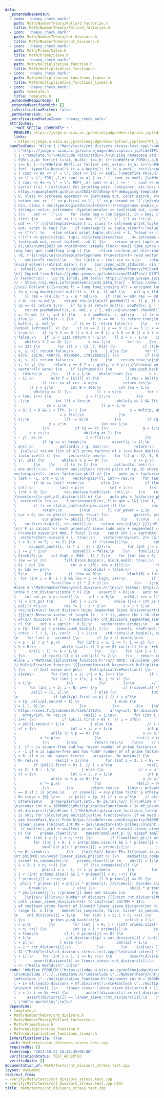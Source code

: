 ```yaml
---
data:
  _extendedDependsOn:
  - icon: ':heavy_check_mark:'
    path: Math/NumberTheory/Pollard_factorize.h
    title: Math/NumberTheory/Pollard_factorize.h
  - icon: ':heavy_check_mark:'
    path: Math/NumberTheory/cnt_divisors.h
    title: Math/NumberTheory/cnt_divisors.h
  - icon: ':heavy_check_mark:'
    path: Math/Prime/Sieve.h
    title: Math/Prime/Sieve.h
  - icon: ':heavy_check_mark:'
    path: Math/multiplicative_function.h
    title: Math/multiplicative_function.h
  - icon: ':heavy_check_mark:'
    path: Math/multiplicative_functions_linear.h
    title: Math/multiplicative_functions_linear.h
  - icon: ':heavy_check_mark:'
    path: template.h
    title: template.h
  _extendedRequiredBy: []
  _extendedVerifiedWith: []
  _isVerificationFailed: false
  _pathExtension: cpp
  _verificationStatusIcon: ':heavy_check_mark:'
  attributes:
    '*NOT_SPECIAL_COMMENTS*': ''
    PROBLEM: https://judge.u-aizu.ac.jp/onlinejudge/description.jsp?id=ITP1_1_A
    links:
    - https://judge.u-aizu.ac.jp/onlinejudge/description.jsp?id=ITP1_1_A
  bundledCode: "#line 1 \"Math/tests/cnt_divisors_stress.test.cpp\"\n#define PROBLEM\
    \ \"https://judge.u-aizu.ac.jp/onlinejudge/description.jsp?id=ITP1_1_A\"\n\n#line\
    \ 1 \"template.h\"\n#include <bits/stdc++.h>\nusing namespace std;\n\n#define\
    \ FOR(i,a,b) for(int i=(a),_b=(b); i<=_b; i++)\n#define FORD(i,a,b) for(int i=(a),_b=(b);\
    \ i>=_b; i--)\n#define REP(i,a) for(int i=0,_a=(a); i<_a; i++)\n#define EACH(it,a)\
    \ for(__typeof(a.begin()) it = a.begin(); it != a.end(); ++it)\n\n#define DEBUG(x)\
    \ { cout << #x << \" = \"; cout << (x) << endl; }\n#define PR(a,n) { cout << #a\
    \ << \" = \"; FOR(_,1,n) cout << a[_] << ' '; cout << endl; }\n#define PR0(a,n)\
    \ { cout << #a << \" = \"; REP(_,n) cout << a[_] << ' '; cout << endl; }\n\n#define\
    \ sqr(x) ((x) * (x))\n\n// For printing pair, container, etc.\n// Copied from\
    \ https://quangloc99.github.io/2021/07/30/my-CP-debugging-template.html\ntemplate<class\
    \ U, class V> ostream& operator << (ostream& out, const pair<U, V>& p) {\n   \
    \ return out << '(' << p.first << \", \" << p.second << ')';\n}\n\ntemplate<class\
    \ Con, class = decltype(begin(declval<Con>()))>\ntypename enable_if<!is_same<Con,\
    \ string>::value, ostream&>::type\noperator << (ostream& out, const Con& con)\
    \ {\n    out << '{';\n    for (auto beg = con.begin(), it = beg; it != con.end();\
    \ it++) {\n        out << (it == beg ? \"\" : \", \") << *it;\n    }\n    return\
    \ out << '}';\n}\ntemplate<size_t i, class T> ostream& print_tuple_utils(ostream&\
    \ out, const T& tup) {\n    if constexpr(i == tuple_size<T>::value) return out\
    \ << \")\"; \n    else return print_tuple_utils<i + 1, T>(out << (i ? \", \" :\
    \ \"(\") << get<i>(tup), tup); \n}\ntemplate<class ...U> ostream& operator <<\
    \ (ostream& out, const tuple<U...>& t) {\n    return print_tuple_utils<0, tuple<U...>>(out,\
    \ t);\n}\n\nmt19937_64 rng(chrono::steady_clock::now().time_since_epoch().count());\n\
    long long get_rand(long long r) {\n    return uniform_int_distribution<long long>\
    \ (0, r-1)(rng);\n}\n\ntemplate<typename T>\nvector<T> read_vector(int n) {\n\
    \    vector<T> res(n);\n    for (int& x : res) cin >> x;\n    return res;\n}\n\
    \nvoid solve();\n\nint main() {\n    ios::sync_with_stdio(0); cin.tie(0);\n  \
    \  solve();\n    return 0;\n}\n#line 1 \"Math/NumberTheory/Pollard_factorize.h\"\
    \n// Copied from https://judge.yosupo.jp/submission/61447\n// O(N^0.25)\n//\n\
    // Tested:\n// - (up to 10^18; 200 tests) https://judge.yosupo.jp/problem/factorize\n\
    // - https://oj.vnoi.info/problem/icpc21_beta_l\n// - https://www.spoj.com/problems/FACT0/\n\
    //\n// Pollard {{{\nusing ll = long long;\nusing ull = unsigned long long;\nusing\
    \ ld = long double;\nll mult(ll x, ll y, ll md) {\n    ull q = (ld)x * y / md;\n\
    \    ll res = ((ull)x * y - q * md);\n    if (res >= md) res -= md;\n    if (res\
    \ < 0) res += md;\n    return res;\n}\n\nll powMod(ll x, ll p, ll md) {\n    if\
    \ (p == 0) return 1;\n    if (p & 1) return mult(x, powMod(x, p - 1, md), md);\n\
    \    return powMod(mult(x, x, md), p / 2, md);\n}\n\nbool checkMillerRabin(ll\
    \ x, ll md, ll s, int k) {\n    x = powMod(x, s, md);\n    if (x == 1) return\
    \ true;\n    while(k--) {\n        if (x == md - 1) return true;\n        x =\
    \ mult(x, x, md);\n        if (x == 1) return false;\n    }\n    return false;\n\
    }\nbool isPrime(ll x) {\n    if (x == 2 || x == 3 || x == 5 || x == 7) return\
    \ true;\n    if (x % 2 == 0 || x % 3 == 0 || x % 5 == 0 || x % 7 == 0) return\
    \ false;\n    if (x < 121) return x > 1;\n    ll s = x - 1;\n    int k = 0;\n\
    \    while(s % 2 == 0) {\n        s >>= 1;\n        k++;\n    }\n    if (x < 1LL\
    \ << 32) {\n        for (ll z : {2, 7, 61}) {\n            if (!checkMillerRabin(z,\
    \ x, s, k)) return false;\n        }\n    } else {\n        for (ll z : {2, 325,\
    \ 9375, 28178, 450775, 9780504, 1795265022}) {\n            if (!checkMillerRabin(z,\
    \ x, s, k)) return false;\n        }\n    }\n    return true;\n}\n\nll gcd(ll\
    \ x, ll y) {\n    return y == 0 ? x : gcd(y, x % y);\n}\n\nvoid pollard(ll x,\
    \ vector<ll> &ans) {\n    if (isPrime(x)) {\n        ans.push_back(x);\n     \
    \   return;\n    }\n    ll c = 1;\n    while(true) {\n        c = 1 + get_rand(x\
    \ - 1);\n        auto f = [&](ll y) {\n            ll res = mult(y, y, x) + c;\n\
    \            if (res >= x) res -= x;\n            return res;\n        };\n  \
    \      ll y = 2;\n        int B = 100;\n        int len = 1;\n        ll g = 1;\n\
    \        while(g == 1) {\n            ll z = y;\n            for (int i = 0; i\
    \ < len; i++) {\n                z = f(z);\n            }\n            ll zs =\
    \ -1;\n            int lft = len;\n            while(g == 1 && lft > 0) {\n  \
    \              zs = z;\n                ll p = 1;\n                for (int i\
    \ = 0; i < B && i < lft; i++) {\n                    p = mult(p, abs(z - y), x);\n\
    \                    z = f(z);\n                }\n                g = gcd(p,\
    \ x);\n                lft -= B;\n            }\n            if (g == 1) {\n \
    \               y = z;\n                len <<= 1;\n                continue;\n\
    \            }\n            if (g == x) {\n                g = 1;\n          \
    \      z = zs;\n                while(g == 1) {\n                    g = gcd(abs(z\
    \ - y), x);\n                    z = f(z);\n                }\n            }\n\
    \            if (g == x) break;\n            assert(g != 1);\n            pollard(g,\
    \ ans);\n            pollard(x / g, ans);\n            return;\n        }\n  \
    \  }\n}\n// return list of all prime factors of x (can have duplicates)\nvector<ll>\
    \ factorize(ll x) {\n    vector<ll> ans;\n    for (ll p : {2, 3, 5, 7, 11, 13,\
    \ 17, 19}) {\n        while(x % p == 0) {\n            x /= p;\n            ans.push_back(p);\n\
    \        }\n    }\n    if (x != 1) {\n        pollard(x, ans);\n    }\n    sort(ans.begin(),\
    \ ans.end());\n    return ans;\n}\n// return pairs of (p, k) where x = product(p^k)\n\
    vector<pair<ll, int>> factorize_pk(ll x) {\n    auto ps = factorize(x);\n    ll\
    \ last = -1, cnt = 0;\n    vector<pair<ll, int>> res;\n    for (auto p : ps) {\n\
    \        if (p == last) ++cnt;\n        else {\n            if (last > 0) res.emplace_back(last,\
    \ cnt);\n            last = p;\n            cnt = 1;\n        }\n    }\n    if\
    \ (cnt > 0) {\n        res.emplace_back(last, cnt);\n    }\n    return res;\n\
    }\nvector<ll> get_all_divisors(ll n) {\n    auto pks = factorize_pk(n);\n\n  \
    \  vector<ll> res;\n    function<void(int, ll)> gen = [&] (int i, ll prod) {\n\
    \        if (i == static_cast<int>(pks.size())) {\n            res.push_back(prod);\n\
    \            return;\n        }\n\n        ll cur_power = 1;\n        for (int\
    \ cur = 0; cur <= pks[i].second; ++cur) {\n            gen(i+1, prod * cur_power);\n\
    \            cur_power *= pks[i].first;\n        }\n    };\n\n    gen(0, 1LL);\n\
    \    sort(res.begin(), res.end());\n    return res;\n}\n// }}}\n#line 1 \"Math/Prime/Sieve.h\"\
    \n// F is called for each prime\n// Sieve (odd only + segmented) {{{\ntemplate<typename\
    \ F>\nvoid sieve(int MAX, F func) {\n\n    const int S = sqrt(MAX + 0.5);\n  \
    \  vector<char> sieve(S + 1, true);\n    vector<array<int, 2>> cp;\n    for (int\
    \ i = 3; i <= S; i += 2) {\n        if (!sieve[i])\n            continue;\n  \
    \      cp.push_back({i, (i * i - 1) / 2});\n        for (int j = i * i; j <= S;\
    \ j += 2 * i)\n            sieve[j] = false;\n    }\n    func(2);\n    vector<char>\
    \ block(S);\n    int high = (MAX - 1) / 2;\n    for (int low = 0; low <= high;\
    \ low += S) {\n        fill(block.begin(), block.end(), true);\n        for (auto\
    \ &i : cp) {\n            int p = i[0], idx = i[1];\n            for (; idx <\
    \ S; idx += p)\n                block[idx] = false;\n            i[1] = idx -\
    \ S;\n        }\n        if (low == 0)\n            block[0] = false;\n      \
    \  for (int i = 0; i < S && low + i <= high; i++)\n            if (block[i]) {\n\
    \                func((low + i) * 2 + 1);\n            }\n    };\n}\n// }}}\n\
    #line 3 \"Math/NumberTheory/cnt_divisors.h\"\n\n// Tested: https://www.spoj.com/problems/NUMDIV/\n\
    int64_t cnt_divisors(int64_t n) {\n    assert(n > 0);\n    auto ps = factorize(n);\n\
    \    int cnt_ps = ps.size();\n    int i = 0;\n    int64_t res = 1;\n    while\
    \ (i < cnt_ps) {\n        int j = i;\n        while (j+1 < cnt_ps && ps[j+1] ==\
    \ ps[j]) ++j;\n        res *= j - i + 2;\n        i = j + 1;\n    }\n    return\
    \ res;\n}\n\n// Count divisors Using Segmented Sieve O(sieve(sqrt(R)) + (R-L)*log)\
    \ {{{\n// Returns vector of length (r - l + 1), where the i-th element is number\
    \ of\n// divisors of i - l\nvector<int> cnt_divisors_segmented_sieve(int l, int\
    \ r) {\n    int s = sqrt(r + 0.5);\n    vector<int> primes;\n    auto newPrime\
    \ = [&] (int p) { primes.push_back(p); };\n    sieve(s, newPrime);\n\n    vector<int>\
    \ cnt(r - l + 1, 1), cur(r - l + 1);\n    std::iota(cur.begin(), cur.end(), l);\n\
    \n    for (int p : primes) {\n        if (p > r) break;\n\n        int u = (l\
    \ + p - 1) / p * p;\n        for (int i = u; i <= r; i += p) {\n            int\
    \ k = 0;\n            while (cur[i-l] % p == 0) cur[i-l] /= p, ++k;\n\n      \
    \      cnt[i - l] *= k + 1;\n        }\n    }\n    for (int i = l; i <= r; ++i)\
    \ {\n        if (cur[i-l] > 1) cnt[i-l] *= 2;\n    }\n    return cnt;\n}\n// }}}\n\
    #line 1 \"Math/multiplicative_function.h\"\n// NOTE: calculate upto N-1\n//\n\
    // Multiplicative function {{{\ntemplate<int N>\nstruct MultiplicativeFunction\
    \ {\n    // Init sieve and pk\n    MultiplicativeFunction() {\n        // Init\
    \ sieve\n        for (int i = 2; i*i < N; i++) {\n            if (!sieve[i]) {\n\
    \                for (int j = i*i; j < N; j += i) {\n                    sieve[j]\
    \ = i;\n                }\n            }\n        }\n\n        // Init pk\n  \
    \      for (int i = 2; i < N; i++) {\n            if (!sieve[i]) {\n         \
    \       pk[i] = {i, 1};\n            } else {\n                int p = sieve[i];\n\
    \n                if (pk[i/p].first == p) { // i = p^k\n                    pk[i]\
    \ = {p, pk[i/p].second + 1};\n                } else {\n                    pk[i]\
    \ = {-1, 0};\n                }\n            }\n        }\n    }\n\n    // Tested:\
    \ https://cses.fi/problemset/task/1713\n    array<int, N> divisors() {\n     \
    \   array<int, N> res;\n        res[1] = 1;\n\n        for (int i = 2; i < N;\
    \ i++) {\n            if (pk[i].first > 0) {  // i = p^k\n                res[i]\
    \ = pk[i].second + 1;\n            } else {\n                // i = u * v, gcd(u,\
    \ v) = 1\n                int u = i, v = 1;\n                int p = sieve[i];\n\
    \                while (u % p == 0) {\n                    u /= p;\n         \
    \           v *= p;\n                }\n                res[i] = res[u] * res[v];\n\
    \            }\n        }\n\n        return res;\n    }\n\n    // mobius(n) =\
    \ 1  if n is square-free and has *even* number of prime factors\n    // mobius(n)\
    \ = -1 if n is square-free and has *odd* number of of prime factors\n    // mobius(n)\
    \ = 0  if n is not square-free\n    array<int, N> mobius() {\n        array<int,\
    \ N> res;\n        res[1] = 1;\n\n        for (int i = 2; i < N; ++i) {\n    \
    \        if (pk[i].first > 0) {  // i = p^k\n                res[i] = (pk[i].second\
    \ >= 2) ? 0 : -1;\n            } else {\n                // i = u * v, gcd(u,\
    \ v) = 1\n                int u = i, v = 1;\n                int p = sieve[i];\n\
    \                while (u % p == 0) {\n                    u /= p;\n         \
    \           v *= p;\n                }\n                res[i] = res[u] * res[v];\n\
    \            }\n        }\n        return res;\n    }\n\n// private:\n    // sieve[i]\
    \ == 0 if i is prime,\n    // sieve[i] = any prime factor p otherwise\n    array<int,\
    \ N> sieve = {0};\n\n    // pk[i] = {p, k} if i == p^k\n    // pk[i] = {-1, 0}\
    \ otherwise\n    array<pair<int,int>, N> pk;\n};\n// }}}\n#line 6 \"Math/tests/cnt_divisors_stress.test.cpp\"\
    \n\nconst int N = 1000000;\nMultiplicativeFunction<N + 1> mf;\nauto divisors =\
    \ mf.divisors();\n\n#line 1 \"Math/multiplicative_functions_linear.h\"\n// This\
    \ is only for calculating multiplicative functions\n// If we need a fast sieve,\
    \ see SieveFast.h\n// From https://codeforces.com/blog/entry/54090\nnamespace\
    \ linear_sieve {\nconst int MN = 2e7;\nvector<int> primes;\n\nint smallest_p[MN];\
    \  // smallest_p[n] = smallest prime factor of n\nvoid linear_sieve_smallest_prime_factor(int\
    \ n) {\n    primes.clear();\n    memset(smallest_p, 0, sizeof smallest_p);\n\n\
    \    for (int i = 2; i < n; ++i) {\n        if (!smallest_p[i]) primes.push_back(i);\n\
    \        for (int j = 0; j < int(primes.size()) && i * primes[j] < n; ++j) {\n\
    \            smallest_p[i * primes[j]] = primes[j];\n            if (i % primes[j]\
    \ == 0) break;\n        }\n    }\n}\n\n// Euler Phi {{{\nbool is_composite[MN];\n\
    int phi[MN];\n\nvoid linear_sieve_phi(int n) {\n    memset(is_composite, false,\
    \ sizeof is_composite);\n    primes.clear();\n \n    phi[1] = 1;\n    for (int\
    \ i = 2; i < n; ++i) {\n        if (!is_composite[i]) {\n            primes.push_back(i);\n\
    \            phi[i] = i - 1; // i is prime\n        }\n        for (int j = 0;\
    \ j < (int) primes.size() && i * primes[j] < n; ++j) {\n            is_composite[i\
    \ * primes[j]] = true;\n            if (i % primes[j] == 0) {\n              \
    \  phi[i * primes[j]] = phi[i] * primes[j]; //primes[j] divides i\n          \
    \      break;\n            } else {\n                phi[i * primes[j]] = phi[i]\
    \ * phi[primes[j]]; //primes[j] does not divide i\n            }\n        }\n\
    \    }\n}\n// }}}\n\n// Number of divisors {{{\nint cnt_divisors[MN + 11];  //\
    \ call linear_sieve_divisors(n+1) to init\nint cnt[MN + 11];           // power\
    \ of smallest prime factor of i\nvoid linear_sieve_divisors(int n) {  // init\
    \ range [1, n-1]\n    memset(is_composite, false, sizeof is_composite);\n    primes.clear();\n\
    \n    cnt_divisors[1] = 1;\n    for (int i = 2; i < n; ++i) {\n        if (!is_composite[i])\
    \ {\n            primes.push_back(i);\n            cnt[i] = 1;\n            cnt_divisors[i]\
    \ = 2;\n        }\n        for (int j = 0; j < (int) primes.size() && i * primes[j]\
    \ < n; ++j) {\n            int ip = i * primes[j];\n            is_composite[ip]\
    \ = true;\n            if (i % primes[j] == 0) {\n                cnt[ip] = cnt[i]\
    \ + 1;\n                cnt_divisors[ip] = cnt_divisors[i] / (cnt[i] + 1) * (cnt[i]\
    \ + 2);\n            } else {\n                cnt[ip] = 1;\n                cnt_divisors[ip]\
    \ = 2 * cnt_divisors[i];\n            }\n        }\n    }\n}\n// }}}\n\n}\n#line\
    \ 12 \"Math/tests/cnt_divisors_stress.test.cpp\"\n\nvoid solve() {\n    linear_sieve::linear_sieve_divisors(N\
    \ + 1);\n    for (int i = 1; i <= N; ++i) {\n        assert(divisors[i] == cnt_divisors(i));\n\
    \        assert(divisors[i] == linear_sieve::cnt_divisors[i]);\n    }\n    cout\
    \ << \"Hello World\\n\";\n}\n"
  code: "#define PROBLEM \"https://judge.u-aizu.ac.jp/onlinejudge/description.jsp?id=ITP1_1_A\"\
    \n\n#include \"../../template.h\"\n#include \"../NumberTheory/cnt_divisors.h\"\
    \n#include \"../multiplicative_function.h\"\n\nconst int N = 1000000;\nMultiplicativeFunction<N\
    \ + 1> mf;\nauto divisors = mf.divisors();\n\n#include \"../multiplicative_functions_linear.h\"\
    \n\nvoid solve() {\n    linear_sieve::linear_sieve_divisors(N + 1);\n    for (int\
    \ i = 1; i <= N; ++i) {\n        assert(divisors[i] == cnt_divisors(i));\n   \
    \     assert(divisors[i] == linear_sieve::cnt_divisors[i]);\n    }\n    cout <<\
    \ \"Hello World\\n\";\n}\n"
  dependsOn:
  - template.h
  - Math/NumberTheory/cnt_divisors.h
  - Math/NumberTheory/Pollard_factorize.h
  - Math/Prime/Sieve.h
  - Math/multiplicative_function.h
  - Math/multiplicative_functions_linear.h
  isVerificationFile: true
  path: Math/tests/cnt_divisors_stress.test.cpp
  requiredBy: []
  timestamp: '2023-10-22 16:42:38+08:00'
  verificationStatus: TEST_ACCEPTED
  verifiedWith: []
documentation_of: Math/tests/cnt_divisors_stress.test.cpp
layout: document
redirect_from:
- /verify/Math/tests/cnt_divisors_stress.test.cpp
- /verify/Math/tests/cnt_divisors_stress.test.cpp.html
title: Math/tests/cnt_divisors_stress.test.cpp
---
```

